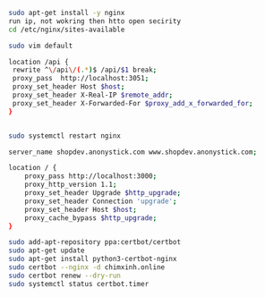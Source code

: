 <!-- install nginx  -->

<!-- 1. Reverse Proxy Nginx -->
```bash
sudo apt-get install -y nginx 
run ip, not wokring then htto open secirity
cd /etc/nginx/sites-available

sudo vim default

location /api { 
 rewrite ^\/api\/(.*)$ /api/$1 break;
 proxy_pass  http://localhost:3051;
 proxy_set_header Host $host;
 proxy_set_header X-Real-IP $remote_addr;
 proxy_set_header X-Forwarded-For $proxy_add_x_forwarded_for;
}


sudo systemctl restart nginx
```
<!-- 2. Add domain to nginx configuration -->

```bash
server_name shopdev.anonystick.com www.shopdev.anonystick.com;

location / {
    proxy_pass http://localhost:3000; 
    proxy_http_version 1.1;
    proxy_set_header Upgrade $http_upgrade;
    proxy_set_header Connection 'upgrade';
    proxy_set_header Host $host;
    proxy_cache_bypass $http_upgrade;
}
```

<!-- 3. add SSL to domain  -->
```bash
sudo add-apt-repository ppa:certbot/certbot
sudo apt-get update
sudo apt-get install python3-certbot-nginx
sudo certbot --nginx -d chimxinh.online
sudo certbot renew --dry-run
sudo systemctl status certbot.timer
```